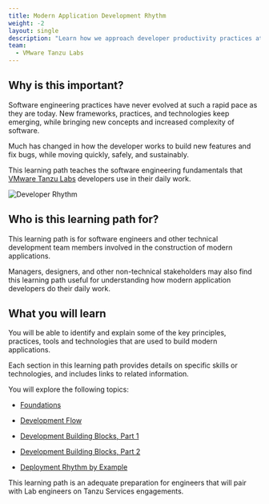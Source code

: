 ```yaml
---
title: Modern Application Development Rhythm
weight: -2
layout: single
description: "Learn how we approach developer productivity practices at VMware Tanzu Labs."
team:
  - VMware Tanzu Labs
---
```


## Why is this important?

Software engineering practices have never evolved at such a rapid pace
as they are today.
New frameworks, practices, and technologies keep emerging,
while bringing new concepts and increased complexity of software.

Much has changed in how the developer works to build new features and
fix bugs,
while moving quickly,
safely,
and sustainably.

This learning path teaches the software engineering fundamentals that
[VMware Tanzu Labs](https://tanzu.vmware.com/labs) developers use in
their daily work.

![Developer Rhythm](/images/outcomes/application-development-rhythm/developer-rhythm.jpg)

## Who is this learning path for?

This learning path is for software engineers and other technical
development team members involved in the construction of modern
applications.

Managers, designers, and other non-technical stakeholders may also find
this learning path useful for understanding how modern application
developers do their daily work.

## What you will learn

You will be able to identify and explain some of the key principles,
practices,
tools and technologies that are used to build modern applications.

Each section in this learning path provides details on specific skills
or technologies,
and includes links to related information.

You will explore the following topics:

-   [Foundations](/outcomes/application-development-rhythm/foundations/)

-   [Development Flow](/outcomes/application-development-rhythm/dev-flow/)

-   [Development Building Blocks, Part 1](/outcomes/application-development-rhythm/dev-building-blocks-1/)

-   [Development Building Blocks, Part 2](/outcomes/application-development-rhythm/dev-building-blocks-2/)

-   [Deployment Rhythm by Example](/outcomes/application-development-rhythm/dev-rhythm/)

This learning path is an adequate preparation for engineers that will
pair with Lab engineers on Tanzu Services engagements.
